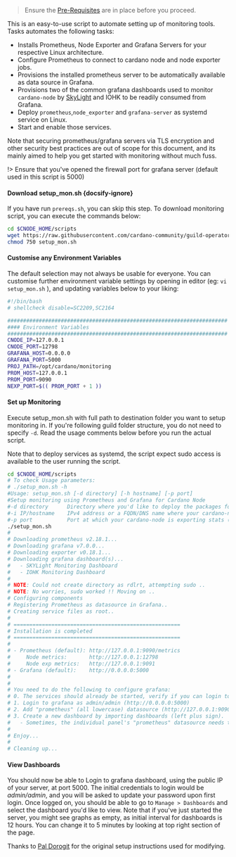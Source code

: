 > Ensure the [Pre-Requisites](basics.md#pre-requisites) are in place before you proceed.

This is an easy-to-use script to automate setting up of monitoring tools. Tasks automates the following tasks:
- Installs Prometheus, Node Exporter and Grafana Servers for your respective Linux architecture.
- Configure Prometheus to connect to cardano node and node exporter jobs.
- Provisions the installed prometheus server to be automatically available as data source in Grafana.
- Provisions two of the common grafana dashboards used to monitor `cardano-node` by [SkyLight](https://oqulent.com/skylight-pool/) and IOHK to be readily consumed from Grafana.
- Deploy `prometheus`,`node_exporter` and `grafana-server` as systemd service on Linux.
- Start and enable those services.

Note that securing prometheus/grafana servers via TLS encryption and other security best practices are out of scope for this document, and its mainly aimed to help you get started with monitoring without much fuss.

!> Ensure that you've opened the firewall port for grafana server (default used in this script is 5000)

#### Download setup_mon.sh {docsify-ignore}

If you have run `prereqs.sh`, you can skip this step. To download monitoring script, you can execute the commands below:
``` bash
cd $CNODE_HOME/scripts
wget https://raw.githubusercontent.com/cardano-community/guild-operators/master/scripts/cnode-helper-scripts/setup_mon.sh
chmod 750 setup_mon.sh
```

#### Customise any Environment Variables

The default selection may not always be usable for everyone. You can customise further environment variable settings by opening in editor (eg: `vi setup_mon.sh` ), and updating variables below to your liking:

``` bash
#!/bin/bash
# shellcheck disable=SC2209,SC2164

######################################################################
#### Environment Variables
######################################################################
CNODE_IP=127.0.0.1
CNODE_PORT=12798
GRAFANA_HOST=0.0.0.0
GRAFANA_PORT=5000
PROJ_PATH=/opt/cardano/monitoring
PROM_HOST=127.0.0.1
PROM_PORT=9090
NEXP_PORT=$(( PROM_PORT + 1 ))
````

#### Set up Monitoring

Execute setup_mon.sh with full path to destination folder you want to setup monitoring in. If you're following guild folder structure, you do not need to specify `-d`. Read the usage comments below before you run the actual script.

Note that to deploy services as systemd, the script expect sudo access is available to the user running the script.

``` bash
cd $CNODE_HOME/scripts
# To check Usage parameters:
# ./setup_mon.sh -h
#Usage: setup_mon.sh [-d directory] [-h hostname] [-p port]
#Setup monitoring using Prometheus and Grafana for Cardano Node
#-d directory      Directory where you'd like to deploy the packages for prometheus , node exporter and grafana
#-i IP/hostname    IPv4 address or a FQDN/DNS name where your cardano-node (relay) is running (check for hasPrometheus in config.json; eg: 127.0.0.1 if same machine as cardano-node)
#-p port           Port at which your cardano-node is exporting stats (check for hasPrometheus in config.json; eg: 12798)
./setup_mon.sh
# 
# Downloading prometheus v2.18.1...
# Downloading grafana v7.0.0...
# Downloading exporter v0.18.1...
# Downloading grafana dashboard(s)...
#   - SKYLight Monitoring Dashboard
#   - IOHK Monitoring Dashboard
# 
# NOTE: Could not create directory as rdlrt, attempting sudo ..
# NOTE: No worries, sudo worked !! Moving on ..
# Configuring components
# Registering Prometheus as datasource in Grafana..
# Creating service files as root..
# 
# =====================================================
# Installation is completed
# =====================================================
# 
# - Prometheus (default): http://127.0.0.1:9090/metrics
#     Node metrics:       http://127.0.0.1:12798
#     Node exp metrics:   http://127.0.0.1:9091
# - Grafana (default):    http://0.0.0.0:5000
# 
# 
# You need to do the following to configure grafana:
# 0. The services should already be started, verify if you can login to grafana, and prometheus. If using 127.0.0.1 as IP, you can check via curl
# 1. Login to grafana as admin/admin (http://0.0.0.0:5000)
# 2. Add "prometheus" (all lowercase) datasource (http://127.0.0.1:9090)
# 3. Create a new dashboard by importing dashboards (left plus sign).
#   - Sometimes, the individual panel's "prometheus" datasource needs to be refreshed.
# 
# Enjoy...
# 
# Cleaning up...

```

#### View Dashboards

You should now be able to Login to grafana dashboard, using the public IP of your server, at port 5000.
The initial credentials to login would be *admin/admin*, and you will be asked to update your password upon first login.
Once logged on, you should be able to go to `Manage > Dashboards` and select the dashboard you'd like to view. Note that if you've just started the server, you might see graphs as empty, as initial interval for dashboards is 12 hours. You can change it to 5 minutes by looking at top right section of the page.

Thanks to [Pal Dorogit](https://github.com/ilap) for the original setup instructions used for modifying.
